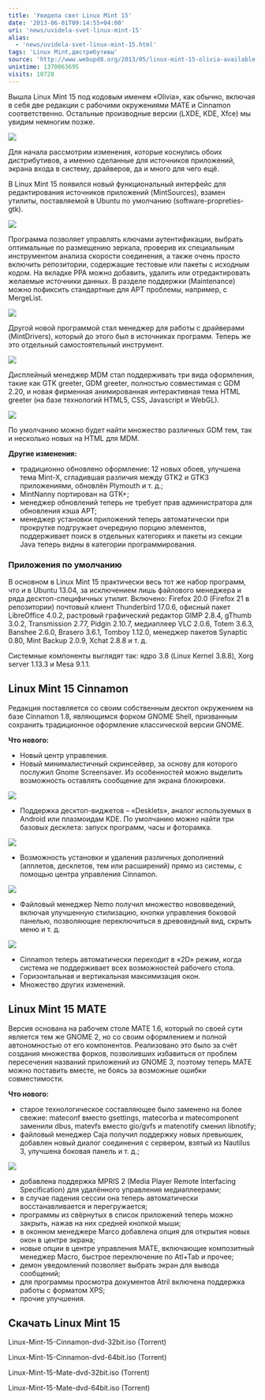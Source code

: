 ```yaml
---
title: 'Увидела свет Linux Mint 15'
date: '2013-06-01T09:14:55+04:00'
uri: 'news/uvidela-svet-linux-mint-15'
alias: 
  - 'news/uvidela-svet-linux-mint-15.html'
tags: 'Linux Mint,дистрибутивы'
source: 'http://www.webupd8.org/2013/05/linux-mint-15-olivia-available-for.html'
unixtime: 1370063695
visits: 10728
---
```

Вышла Linux Mint 15 под кодовым именем «Olivia», как обычно, включая в себя две редакции c рабочими окружениями MATE и Cinnamon соответственно. Остальные производные версии (LXDE, KDE, Xfce) мы увидим немногим позже.

[![](img/2013/06/01/09-00/cinnamon-8909375698-o.jpg)](img/2013/06/01/09-00/cinnamon-8909375698-o.jpg)

Для начала рассмотрим изменения, которые коснулись обоих дистрибутивов, а именно сделанные для источников приложений, экрана входа в систему, драйверов, да и много для чего ещё.

В Linux Mint 15 появился новый функциональный интерфейс для редактирования источников приложений (MintSources), взамен утилиты, поставляемой в Ubuntu по умолчанию (software-propreties-gtk).

[![](img/2013/06/01/09-00/mintsources-8908747383-o.jpg)](img/2013/06/01/09-00/mintsources-8908747383-o.jpg)

Программа позволяет управлять ключами аутентификации, выбрать оптимальные по размещению зеркала, проверив их специальным инструментом анализа скорости соединения, а также очень просто включить репозитории, содержащие тестовые или пакеты с исходным кодом. На вкладке PPA можно добавить, удалить или отредактировать желаемые источники данных. В разделе поддержки (Maintenance) можно пофиксить стандартные для APT проблемы, например, с MergeList.

[![](img/2013/06/01/09-00/mintsources2-8908747297-o.jpg)](img/2013/06/01/09-00/mintsources2-8908747297-o.jpg)

Другой новой программой стал менеджер для работы с драйверами (MintDrivers), который до этого был в источниках программ. Теперь же это отдельный самостоятельный инструмент.

[![](img/2013/06/01/09-00/mintdrivers-8909375100-o.jpg)](img/2013/06/01/09-00/mintdrivers-8909375100-o.jpg)

Дисплейный менеджер MDM стал поддерживать три вида оформления, такие как GTK greeter, GDM greeter, полностью совместимая с GDM 2.20, и новая фирменная анимированная интерактивная тема HTML greeter (на базе технологий HTML5, CSS, Javascript и WebGL).

[![](img/2013/06/01/09-00/mdm-8909375254-o.jpg)](img/2013/06/01/09-00/mdm-8909375254-o.jpg)

По умолчанию можно будет найти множество различных GDM тем, так и несколько новых на HTML для MDM.

**Другие изменения:**

*   традиционно обновлено оформление: 12 новых обоев, улучшена тема Mint-X, сгладившая различия между GTK2 и GTK3 приложениями, обновлён Plymouth и т. д.;
*   MintNanny портирован на GTK+;
*   менеджер обновлений теперь не требует прав администратора для обновления кэша APT;
*   менеджер установки приложений теперь автоматически при прокрутке подгружает очередную порцию элементов, поддерживает поиск в отдельных категориях и пакеты из секции Java теперь видны в категории программирования.

### Приложения по умолчанию

В основном в Linux Mint 15 практически весь тот же набор программ, что и в Ubuntu 13.04, за исключением лишь файлового менеджера и ряда десктоп-специфичных утилит. Включено: Firefox 20.0 (Firefox 21 в репозитории) почтовый клиент Thunderbird 17.0.6, офисный пакет LibreOffice 4.0.2, растровый графический редактор GIMP 2.8.4, gThumb 3.0.2, Transmission 2.77, Pidgin 2.10.7, медиаплеер VLC 2.0.6, Totem 3.6.3, Banshee 2.6.0, Brasero 3.6.1, Tomboy 1.12.0, менеджер пакетов Synaptic 0.80, Mint Backup 2.0.9, Xchat 2.8.8 и т. д.

Системные компоненты выглядят так: ядро 3.8 (Linux Kernel 3.8.8), Xorg server 1.13.3 и Mesa 9.1.1.

## Linux Mint 15 Cinnamon

Редакция поставляется со своим собственным десктоп окружением на базе Cinnamon 1.8, являющимся форком GNOME Shell, призванным сохранить традиционное оформление классической версии GNOME.

**Что нового:**

*   Новый центр управления.
*   Новый минималистичный скринсейвер, за основу для которого послужил Gnome Screensaver. Из особенностей можно выделить возможность оставлять сообщение для экрана блокировки.

[![](img/2013/06/01/09-00/screensaver-8908747057-o.jpg)](img/2013/06/01/09-00/screensaver-8908747057-o.jpg)

*   Поддержка десктоп-виджетов – «Desklets», аналог используемых в Android или плазмоидам KDE. По умолчанию можно найти три базовых десклета: запуск программ, часы и фоторамка.

[![](img/2013/06/01/09-00/desklets-8908747793-o.jpg)](img/2013/06/01/09-00/desklets-8908747793-o.jpg)

*   Возможность установки и удаления различных дополнений (апплетов, десклетов, тем или расширений) прямо из системы, с помощью центра управления Cinnamon.

[![](img/2013/06/01/09-00/xlets-8909374484-o.jpg)](img/2013/06/01/09-00/xlets-8909374484-o.jpg)

*   Файловый менеджер Nemo получил множество нововведений, включая улучшенную стилизацию, кнопки управления боковой панелью, позволяющие переключиться в древовидный вид, скрыть меню и т. д.

[![](img/2013/06/01/09-00/nemo-8909374844-o.jpg)](img/2013/06/01/09-00/nemo-8909374844-o.jpg)

*   Cinnamon теперь автоматически переходит в «2D» режим, когда система не поддерживает всех возможностей рабочего стола.
*   Горизонтальная и вертикальная максимизация окон.
*   Множество других изменений.

## Linux Mint 15 MATE

Версия основана на рабочем столе MATE 1.6, который по своей сути является тем же GNOME 2, но со своим оформлением и полной автономностью от его компонентов. Реализовано это было за счёт создания множества форков, позволивших избавиться от проблем пересечения названий приложений из GNOME 3, поэтому теперь MATE можно поставить вместе, не боясь за возможные ошибки совместимости.

**Что нового:**

*   старое технологическое составляющее было заменено на более свежие: mateconf вместо gsettings, matecorba и matecomponent заменили dbus, matevfs вместо gio/gvfs и matenotify сменил libnotify;
*   файловый менеджер Caja получил поддержку новых превьюшек, добавлен новый диалог соединения с сервером, взятый из Nautilus 3, улучшена боковая панель и т. д.;

[![](img/2013/06/01/09-00/caja-8909375806-o.jpg)](img/2013/06/01/09-00/caja-8909375806-o.jpg)

*   добавлена поддержка MPRIS 2 (Media Player Remote Interfacing Specification) для удалённого управления медиаплеерами;
*   в случае падения сессии она теперь автоматически восстанавливается и перегружается;
*   программы из свёрнутых в список приложений теперь можно закрыть, нажав на них средней кнопкой мыши;
*   в оконном менеджере Marco добавлена опция для открытия новых окон в центре экрана;
*   новые опции в центре управления MATE, включающие композитный менеджер Macro, быстрое переключение по Atl+Tab и прочее;
*   демон уведомлений позволяет выбрать экран для вывода сообщений;
*   для программы просмотра документов Atril включена поддержка работы с форматом XPS;
*   прочие улучшения.

## Скачать Linux Mint 15

Linux-Mint-15-Cinnamon-dvd-32bit.iso (Torrent)

Linux-Mint-15-Cinnamon-dvd-64bit.iso (Torrent)

Linux-Mint-15-Mate-dvd-32bit.iso (Torrent)

Linux-Mint-15-Mate-dvd-64bit.iso (Torrent)
